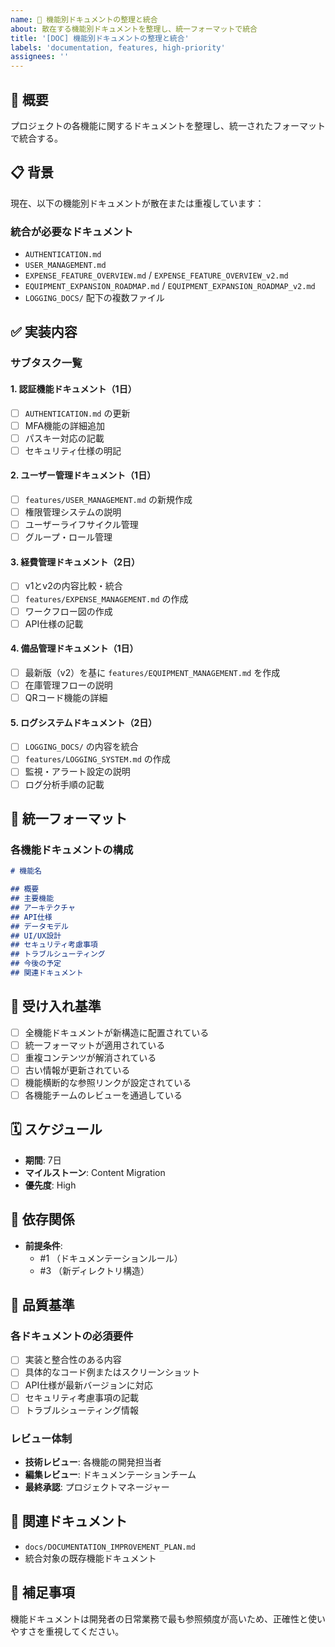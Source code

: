 ```yaml
---
name: 📱 機能別ドキュメントの整理と統合
about: 散在する機能別ドキュメントを整理し、統一フォーマットで統合
title: '[DOC] 機能別ドキュメントの整理と統合'
labels: 'documentation, features, high-priority'
assignees: ''
---
```


## 🎯 概要

プロジェクトの各機能に関するドキュメントを整理し、統一されたフォーマットで統合する。

## 📋 背景

現在、以下の機能別ドキュメントが散在または重複しています：

### 統合が必要なドキュメント
- `AUTHENTICATION.md`
- `USER_MANAGEMENT.md`
- `EXPENSE_FEATURE_OVERVIEW.md` / `EXPENSE_FEATURE_OVERVIEW_v2.md`
- `EQUIPMENT_EXPANSION_ROADMAP.md` / `EQUIPMENT_EXPANSION_ROADMAP_v2.md`
- `LOGGING_DOCS/` 配下の複数ファイル

## ✅ 実装内容

### サブタスク一覧

#### 1. 認証機能ドキュメント（1日）
- [ ] `AUTHENTICATION.md` の更新
- [ ] MFA機能の詳細追加
- [ ] パスキー対応の記載
- [ ] セキュリティ仕様の明記

#### 2. ユーザー管理ドキュメント（1日）
- [ ] `features/USER_MANAGEMENT.md` の新規作成
- [ ] 権限管理システムの説明
- [ ] ユーザーライフサイクル管理
- [ ] グループ・ロール管理

#### 3. 経費管理ドキュメント（2日）
- [ ] v1とv2の内容比較・統合
- [ ] `features/EXPENSE_MANAGEMENT.md` の作成
- [ ] ワークフロー図の作成
- [ ] API仕様の記載

#### 4. 備品管理ドキュメント（1日）
- [ ] 最新版（v2）を基に `features/EQUIPMENT_MANAGEMENT.md` を作成
- [ ] 在庫管理フローの説明
- [ ] QRコード機能の詳細

#### 5. ログシステムドキュメント（2日）
- [ ] `LOGGING_DOCS/` の内容を統合
- [ ] `features/LOGGING_SYSTEM.md` の作成
- [ ] 監視・アラート設定の説明
- [ ] ログ分析手順の記載

## 📐 統一フォーマット

### 各機能ドキュメントの構成

```markdown
# 機能名

## 概要
## 主要機能
## アーキテクチャ
## API仕様
## データモデル
## UI/UX設計
## セキュリティ考慮事項
## トラブルシューティング
## 今後の予定
## 関連ドキュメント
```

## 📐 受け入れ基準

- [ ] 全機能ドキュメントが新構造に配置されている
- [ ] 統一フォーマットが適用されている
- [ ] 重複コンテンツが解消されている
- [ ] 古い情報が更新されている
- [ ] 機能横断的な参照リンクが設定されている
- [ ] 各機能チームのレビューを通過している

## 🗓️ スケジュール

- **期間**: 7日
- **マイルストーン**: Content Migration
- **優先度**: High

## 🔗 依存関係

- **前提条件**:
  - #1 （ドキュメンテーションルール）
  - #3 （新ディレクトリ構造）

## 🎯 品質基準

### 各ドキュメントの必須要件

- [ ] 実装と整合性のある内容
- [ ] 具体的なコード例またはスクリーンショット
- [ ] API仕様が最新バージョンに対応
- [ ] セキュリティ考慮事項の記載
- [ ] トラブルシューティング情報

### レビュー体制

- **技術レビュー**: 各機能の開発担当者
- **編集レビュー**: ドキュメンテーションチーム
- **最終承認**: プロジェクトマネージャー

## 📎 関連ドキュメント

- `docs/DOCUMENTATION_IMPROVEMENT_PLAN.md`
- 統合対象の既存機能ドキュメント

## 📝 補足事項

機能ドキュメントは開発者の日常業務で最も参照頻度が高いため、正確性と使いやすさを重視してください。
